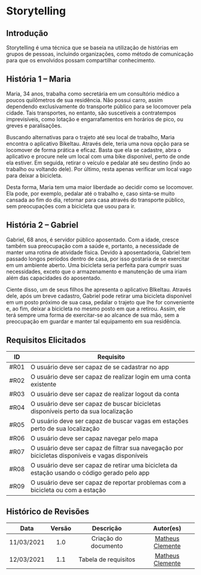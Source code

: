 # Storytelling

## Introdução

Storytelling é uma técnica que se baseia na utilização de histórias em grupos de pessoas, incluindo
organizações, como método de comunicação para que os envolvidos possam compartilhar
conhecimento.

## História 1 – Maria

Maria, 34 anos, trabalha como secretária em um consultório médico a poucos quilômetros de sua
residência. Não possui carro, assim dependendo exclusivamente do transporte público para se
locomover pela cidade. Tais transportes, no entanto, são suscetíveis a contratempos imprevisíveis,
como lotação e engarrafamentos em horários de pico, ou greves e paralisações.

Buscando alternativas para o trajeto até seu local de trabalho, Maria encontra o aplicativo BikeItau.
Através dele, teria uma nova opção para se locomover de forma prática e eficaz. Basta que ela se cadastre, abra
o aplicativo e procure nele um local com uma bike disponível, perto de onde ela estiver. Em seguida,
retirar o veículo e pedalar até seu destino (indo ao trabalho ou voltando dele). Por último, resta
apenas verificar um local vago para deixar a bicicleta.

Desta forma, Maria tem uma maior liberdade ao decidir como se locomover. Ela pode, por exemplo,
pedalar até o trabalho e, caso sinta-se muito cansada ao fim do dia, retornar para casa através do
transporte público, sem preocupações com a bicicleta que usou para ir.

## História 2 – Gabriel

Gabriel, 68 anos, é servidor público aposentado. Com a idade, cresce também sua preocupação com
a saúde e, portanto, a necessidade de manter uma rotina de atividade física. Devido à
aposentadoria, Gabriel tem passado longos períodos dentro de casa, por isso gostaria de se exercitar
em um ambiente aberto. Uma bicicleta seria perfeita para cumprir suas necessidades, exceto que o
armazenamento e manutenção de uma iriam além das capacidades do aposentado.

Ciente disso, um de seus filhos lhe apresenta o aplicativo BIkeItau. Através dele, após um breve cadastro, Gabriel pode retirar
uma bicicleta disponível em um posto próximo de sua casa, pedalar o trajeto que lhe for
conveniente e, ao fim, deixar a bicicleta no mesmo posto em que a retirou. Assim, ele terá sempre
uma forma de exercitar-se ao alcance de sua mão, sem a preocupação em guardar e manter tal
equipamento em sua residência.

## Requisitos Elicitados

| ID | Requisito | 
| :---: | --- | 
| #R01 | O usuário deve ser capaz de se cadastrar no app | 
| #R02 | O usuário deve ser capaz de realizar login em uma conta existente | 
| #R03 | O usuário deve ser capaz de realizar logout da conta | 
| #R04 | O usuário deve ser capaz de buscar bicicletas disponíveis perto da sua localização | 
| #R05 | O usuário deve ser capaz de buscar vagas em estações perto de sua localização | 
| #R06 | O usuário deve ser capaz navegar pelo mapa | 
| #R07 | O usuário deve ser capaz de filtrar sua navegação por bicicletas disponíveis e vagas disponíveis | 
| #R08 | O usuário deve ser capaz de retirar uma bicicleta da estação usando o código gerado pelo app | 
| #R09 | O usuário deve ser capaz de reportar problemas com a bicicleta ou com a estação |

## Histórico de Revisões 

| Data | Versão | Descrição | Autor(es) |
| :----: | :----: | :----: | :----: |
| 11/03/2021 | 1.0 | Criação do documento | [Matheus Clemente](https://github.com/matheusclemente) |
| 12/03/2021 | 1.1 | Tabela de requisitos | [Matheus Clemente](https://github.com/matheusclemente) |
